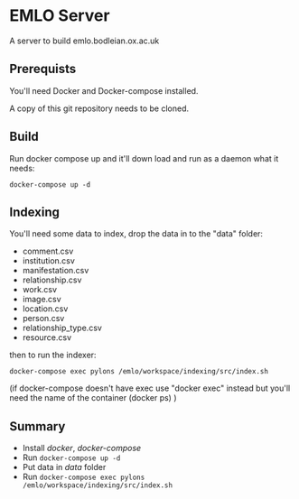 # EMLO Server
A server to build emlo.bodleian.ox.ac.uk

## Prerequists
You'll need Docker and Docker-compose installed. 

A copy of this git repository needs to be cloned.

## Build
Run docker compose up and it'll down load and run as a daemon what it needs:

`docker-compose up -d`

## Indexing
You'll need some data to index, drop the data in to the  "data" folder:
- comment.csv
- institution.csv
- manifestation.csv
- relationship.csv     
- work.csv
- image.csv 
- location.csv 
- person.csv
- relationship_type.csv
- resource.csv

then to run the indexer:

`docker-compose exec pylons /emlo/workspace/indexing/src/index.sh`

(if docker-compose doesn't have exec use "docker exec" instead but you'll need the name of the container (docker ps) )
 
## Summary
- Install _docker_, _docker-compose_
- Run `docker-compose up -d`
- Put data in _data_ folder
- Run `docker-compose exec pylons /emlo/workspace/indexing/src/index.sh`
